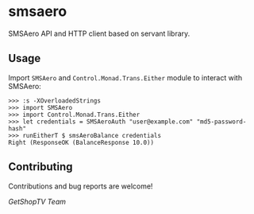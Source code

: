 # smsaero

SMSAero API and HTTP client based on servant library.

## Usage

Import `SMSAero` and `Control.Monad.Trans.Either` module to interact with SMSAero:

```
>>> :s -XOverloadedStrings
>>> import SMSAero
>>> import Control.Monad.Trans.Either
>>> let credentials = SMSAeroAuth "user@example.com" "md5-password-hash"
>>> runEitherT $ smsAeroBalance credentials
Right (ResponseOK (BalanceResponse 10.0))
```

## Contributing

Contributions and bug reports are welcome!

*GetShopTV Team*
